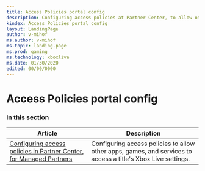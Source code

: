 ```yaml
---
title: Access Policies portal config
description: Configuring access policies at Partner Center, to allow other apps, games, and services to access a title's Xbox Live settings.
kindex: Access Policies portal config
layout: LandingPage
author: v-mihof
ms.author: v-mihof
ms.topic: landing-page
ms.prod: gaming
ms.technology: xboxlive
ms.date: 01/30/2020
edited: 00/00/0000
---
```


# Access Policies portal config


### In this section

| Article | Description |
|---------|-------------|
| [Configuring access policies in Partner Center, for Managed Partners](live-access-policies-udc.md) | Configuring access policies to allow other apps, games, and services to access a title's Xbox Live settings. |

<!-- {% jumppage its %} -->
